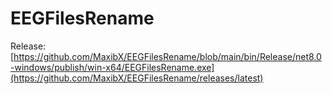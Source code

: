 # EEGFilesRename
 
Release: [https://github.com/MaxibX/EEGFilesRename/blob/main/bin/Release/net8.0-windows/publish/win-x64/EEGFilesRename.exe](https://github.com/MaxibX/EEGFilesRename/releases/latest)
